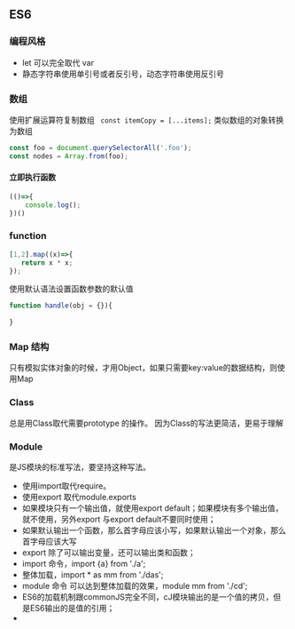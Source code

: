 ## ES6

### 编程风格
* let 可以完全取代 var
* 静态字符串使用单引号或者反引号，动态字符串使用反引号

### 数组
使用扩展运算符复制数组
``` const itemCopy = [...items];```
类似数组的对象转换为数组
```javascript
const foo = document.querySelectorAll('.foo');
const nodes = Array.from(foo);
```
#### 立即执行函数
```javascript
(()=>{
    console.log();
})()
```
### function
```javascript
[1,2].map((x)=>{
   return x * x; 
});

```
使用默认语法设置函数参数的默认值
```javascript
function handle(obj = {}){
    
}
```
### Map 结构
只有模拟实体对象的时候，才用Object，如果只需要key:value的数据结构，则使用Map
### Class
总是用Class取代需要prototype 的操作。 因为Class的写法更简洁，更易于理解
### Module
是JS模块的标准写法，要坚持这种写法。
* 使用import取代require。
* 使用export 取代module.exports 
* 如果模块只有一个输出值，就使用export default；如果模块有多个输出值，就不使用，另外export 与export default不要同时使用；
* 如果默认输出一个函数，那么首字母应该小写，如果默认输出一个对象，那么首字母应该大写
* export 除了可以输出变量，还可以输出类和函数；
* import 命令，import {a} from './a';
* 整体加载，import * as mm from './das';
* module 命令 可以达到整体加载的效果，module mm from './cd';
* ES6的加载机制跟commonJS完全不同，cJ模块输出的是一个值的拷贝，但是ES6输出的是值的引用；
* 













